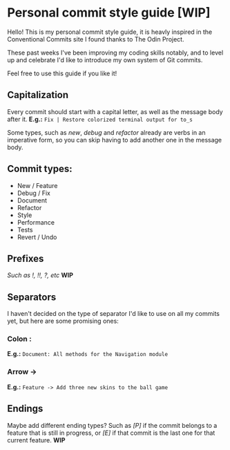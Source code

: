 # Personal commit style guide [WIP]

Hello! This is my personal commit style guide, it is
heavly inspired in the Conventional Commits site I found
thanks to The Odin Project.

These past weeks I've been improving my coding skills
notably, and to level up and celebrate I'd like to introduce
my own system of Git commits.

Feel free to use this guide if you like it!

## Capitalization
Every commit should start with a capital letter,
as well as the message body after it.
**E.g.:** `Fix | Restore colorized terminal output for to_s`

Some types, such as _new_, *debug* and *refactor* already
are verbs in an imperative form, so you can skip having to
add another one in the message body.

## Commit types:
* New / Feature
* Debug / Fix
* Document
* Refactor
* Style
* Performance
* Tests
* Revert / Undo
## Prefixes
*Such as !, !!, ?, etc*
**WIP**

## Separators
I haven't decided on the type of separator I'd like to use
on all my commits yet, but here are some promising ones:

### Colon :
**E.g.:** `Document: All methods for the Navigation module`
### Arrow ->
**E.g.:** `Feature -> Add three new skins to the ball game`

## Endings
Maybe add different ending types? Such as _[P]_
if the commit belongs to a feature that is still in progress,
or _[E]_ if that commit is the last one for that current feature.
**WIP**
